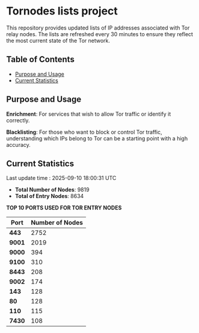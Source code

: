 # Tornodes lists project

This repository provides updated lists of IP addresses associated with Tor relay nodes. The lists are refreshed every 30 minutes to ensure they reflect the most current state of the Tor network.

## Table of Contents

- [Purpose and Usage](#purpose-and-usage)
- [Current Statistics](#current-statistics)


## Purpose and Usage

**Enrichment**: For services that wish to allow Tor traffic or identify it correctly.

**Blacklisting**: For those who want to block or control Tor traffic, understanding which IPs belong to Tor can be a starting point with a high accuracy.

## Current Statistics

Last update time : 2025-09-10 18:00:31 UTC

- **Total Number of Nodes**: 9819
- **Total of Entry Nodes**: 8634

**TOP 10 PORTS USED FOR TOR ENTRY NODES**

| **Port** | **Number of Nodes** |
|------|-----------------|
| **443**   | 2752  |
| **9001**   | 2019  |
| **9000**   | 394  |
| **9100**   | 310  |
| **8443**   | 208  |
| **9002**   | 174  |
| **143**   | 128  |
| **80**   | 128  |
| **110**   | 115  |
| **7430**   | 108  |

